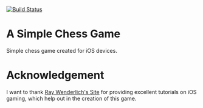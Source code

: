 [![Build Status](https://travis-ci.org/SpiritBreaker226/asimplechessgame.svg?branch=master)](https://travis-ci.org/SpiritBreaker226/asimplechessgame) 

A Simple Chess Game
================

Simple chess game created for iOS devices.

Acknowledgement
================
I want to thank <a href="http://www.raywenderlich.com/" target="_blank">Ray Wenderlich's Site</a> for providing excellent tutorials on iOS gaming, which help out in the creation of this game.
